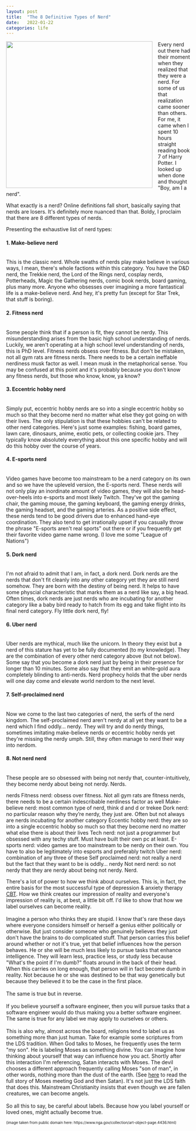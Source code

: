 ```yaml
---
layout: post
title:  "The 8 Definitive Types of Nerd"
date:   2022-01-22
categories: life
---
```


<p align="left">
<img src="https://images.pexels.com/photos/7061817/pexels-photo-7061817.jpeg?auto=compress&cs=tinysrgb&dpr=2&h=750&w=1260" style="width:400px; float:left; margin-right: 15px" />

<p>
Every nerd out there had their moment when they realized that they were a nerd. For some of us that realization came sooner than others. For me, it came when I spent 10 hours straight reading book 7 of Harry Potter. I looked up when done and thought "Boy, am I a nerd".
</p>
What exactly is a nerd? Online definitions fall short, basically saying that nerds are losers. It's definitely more nuanced than that. Boldy, I proclaim that there are 8 different types of nerds. 
<p>
Presenting the exhaustive list of nerd types:
</p>
<p>
<h4>1. Make-believe nerd</h4>
<br/>
This is the classic nerd. Whole swaths of nerds play make believe in various ways, I mean, there's whole factions within this category. You have the D&D nerd, the Trekkie nerd, the Lord of the Rings nerd, cosplay nerds, Potterheads, Magic the Gathering nerds, comic book nerds, board gaming, plus many more. Anyone who obsesses over imagining a more fantastical life is a make-believe nerd. And hey, it's pretty fun (except for Star Trek, that stuff is boring).
</p>
<p>
<h4>2. Fitness nerd</h4>
<br/>
Some people think that if a person is fit, they cannot be nerdy. This misunderstanding arises from the basic high school understanding of nerds. Luckily, we aren't operating at a high school level understanding of nerds, this is PhD level. Fitness nerds obsess over fitness. But don't be mistaken, not all gym rats are fitness nerds. There needs to be a certain ineffable nerdiness musk factor as well. I mean musk in the metaphorical sense. You may be confused at this point and it's probably because you don't know any fitness nerds, but those who know, know, ya know?
</p>
<p>
<h4>3. Eccentric hobby nerd</h4>
<br/>
Simply put, eccentric hobby nerds are so into a single eccentric hobby so much so that they become nerd no matter what else they got going on with their lives. The only stipulation is that these hobbies can't be related to other nerd categories. Here's just some examples: fishing, board games, lawn care, dinosaurs, anime, exotic pets, or collecting cookie jars. They typically know absolutely everything about this one specific hobby and will do this hobby over the course of years.
</p>
<p>
<h4>4. E-sports nerd</h4>
<br/>
Video games have become too mainstream to be a nerd category on its own and so we have the upleveld version, the E-sports nerd. These nerds will not only play an inordinate amount of video games, they will also be head-over-heels into e-sports and most likely Twitch. They've got the gaming chair, the gaming mouse, the gaming keyboard, the gaming energy drinks, the gaming headset, and the gaming arteries. As a positive side effect, these nerds tend to be good drivers due to enhanced hand-eye coordination. They also tend to get irrationally upset if you casually throw the phrase "E-sports aren't real sports" out there or if you frequently get their favorite video game name wrong. (I love me some "League of Nations")
</p>
<p>
<h4>5. Dork nerd</h4>
<br/>
I'm not afraid to admit that I am, in fact, a dork nerd. Dork nerds are the nerds that don't fit cleanly into any other category yet they are still nerd somehow. They are born with the destiny of being nerd. It helps to have some physcial characteristic that marks them as a nerd like say, a big head. Often times, dork nerds are just nerds who are incubating for another category like a baby bird ready to hatch from its egg and take flight into its final nerd category. Fly little dork nerd, fly!
</p>
<p>
<h4>6. Uber nerd</h4>
<br/>
Uber nerds are mythical, much like the unicorn. In theory they exist but a nerd of this stature has yet to be fully documented (to my knowledge). They are the combination of every other nerd category above (but not below). Some say that you become a dork nerd just by being in their presence for longer than 10 minutes. Some also say that they emit an white-gold aura completely blinding to anti-nerds. Nerd prophecy holds that the uber nerds will one day come and elevate world nerdom to the next level.
</p>
<p>
<h4>7. Self-proclaimed nerd</h4>
<br/>
Now we come to the last two categories of nerd, the serfs of the nerd kingdom. The self-proclaimed nerd aren't nerdy at all yet they want to be a nerd which I find oddly... nerdy. They will try and do nerdy things, sometimes imitating make-believe nerds or eccentric hobby nerds yet they're missing the nerdy umph. Still, they often manage to nerd their way into nerdom. 
</p>
<p>
<h4>8. Not nerd nerd</h4>
<br/>
These people are so obsessed with being not nerdy that, counter-intuitively, they become nerdy about being not nerdy. Nerds.
</p>



nerds
Fitness nerd: obsess over fitness. Not all gym rats are fitness nerds, there needs to be a certain indescribable nerdiness factor as well
Make-believe nerd: most common type of nerd, think d and d or trekee
Dork nerd: no particular reason why they’re nerdy, they just are. Often but not always are nerds incubating for another category
Eccentic hobby nerd: they are so into a single eccentric hobby so much so that they become nerd no matter what else there is about their lives
Tech nerd: not just a programmer but obsessed with any techy stuff. Must have built their own pc at least.
E-sports nerd: video games are too mainstream to be nerdy on their own. You have to also be legitimately into esports and preferably twitch
Uber nerd: combination of any three of these
Self proclaimed nerd: not really a nerd but the fact that they want to be is oddly… nerdy
Not nerd nerd: so not nerdy that they are nerdy about being not nerdy. Nerd.

There's a lot of power to how we think about ourselves. This is, in fact, the entire basis for the most successful type of depression & anxiety therapy <a href="https://en.wikipedia.org/wiki/Cognitive_behavioral_therapy">CBT</a>. How we think creates our impression of reality and everyone's impression of reality is, at best, a little bit off. I'd like to show that how we label ourselves can become reality.
<br/>
<br/>
Imagine a person who thinks they are stupid. I know that's rare these days where everyone considers himself or herself a genius either politically or otherwise. But just consider someone who genuinely believes they just don't have the brains to do complicated stuff. That person carries this belief around whether or not it's true, yet that belief influences how the person behaves. He or she will be much less likely to pursue tasks that enhance intelligence. They will learn less, practice less, or study less because "What's the point if I'm dumb?" floats around in the back of their head. When this carries on long enough, that person will in fact become dumb in reality. Not because he or she was destined to be that way genetically but because they believed it to be the case in the first place.
<br/>
<br/>
The same is true but in reverse.
<br/>
<br/>
If you believe yourself a software engineer, then you will pursue tasks that a software engineer would do thus making you a better software engineer. The same is true for any label we may apply to ourselves or others. 
<br/>
<br/>
This is also why, almost across the board, religions tend to label us as something more than just human. Take for example some scriptures from the LDS tradition. When God talks to Moses, he frequently uses the term "my son". He is labeling Moses as something divine. You can imagine how thinking about yourself that way can influence how you act. Shortly after this interaction I'm referencing, Satan interacts with Moses. The devil chooses a different approach frequently calling Moses "son of man", in other words, nothing more than the dust of the earth. (See <a href="https://abn.churchofjesuschrist.org/study/scriptures/pgp/moses/1?lang=eng">here</a> to read the full story of Moses meeting God and then Satan). It's not just the LDS faith that does this. Mainstream Christianity insists that even though we are fallen creatures, we can become angels.
<br/>
<br/>
So all this to say, be careful about labels. Because how you label yourself or loved ones, might actually become true.
</p>
<p style="font-size:10px">
(image taken from public domain here: https://www.nga.gov/collection/art-object-page.4436.html)
</p>